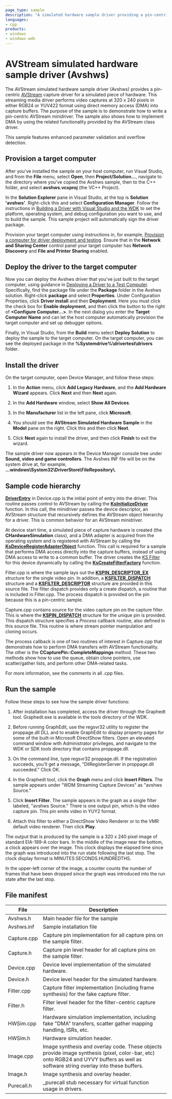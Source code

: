 ```yaml
---
page_type: sample
description: "A simulated hardware sample driver providing a pin-centric capture driver to simulate AV capture hardware."
languages:
- cpp
products:
- windows
- windows-wdk
---
```


# AVStream simulated hardware sample driver (Avshws)

The AVStream simulated hardware sample driver (Avshws) provides a pin-centric [AVStream](https://docs.microsoft.com/windows-hardware/drivers/stream/avstream-overview) capture driver for a simulated piece of hardware. This streaming media driver performs video captures at 320 x 240 pixels in either RGB24 or YUV422 format using direct memory access (DMA) into capture buffers. The purpose of the sample is to demonstrate how to write a pin-centric AVStream minidriver. The sample also shows how to implement DMA by using the related functionality provided by the AVStream class driver.

This sample features enhanced parameter validation and overflow detection.

## Provision a target computer

After you've installed the sample on your host computer, run Visual Studio, and from the **File** menu, select **Open**, then **Project/Solution...**, navigate to the directory where you've copied the Avshws sample, then to the C++ folder, and select **avshws.vcxproj** (the VC++ Project).

In the **Solution Explorer** pane in Visual Studio, at the top is **Solution 'avshws'**. Right-click this and select **Configuration Manager**. Follow the instructions in [Building a Driver with Visual Studio and the WDK](https://docs.microsoft.com/windows-hardware/drivers/develop/building-a-driver) to set the platform, operating system, and debug configuration you want to use, and to build the sample. This sample project will automatically sign the driver package.

Provision your target computer using instructions in, for example, [Provision a computer for driver deployment and testing](https://docs.microsoft.com/windows-hardware/drivers/gettingstarted/provision-a-target-computer-wdk-8-1). Ensure that in the **Network and Sharing Center** control panel your target computer has **Network Discovery** and **File and Printer Sharing** enabled.

## Deploy the driver to the target computer

Now you can deploy the Avshws driver that you've just built to the target computer, using guidance in [Deploying a Driver to a Test Computer](https://docs.microsoft.com/windows-hardware/drivers/develop/deploying-a-driver-to-a-test-computer). Specifically, find the package file under the **Package** folder in the Avshws solution. Right-click **package** and select **Properties**. Under Configuration Properties, click **Driver install** and then **Deployment**. Here you must click the check box for **Enable deployment**, and then click the button to the right of **\<Configure Computer...\>**. In the next dialog you enter the **Target Computer Name** and can let the host computer automatically provision the target computer and set up debugger options.

Finally, in Visual Studio, from the **Build** menu select **Deploy Solution** to deploy the sample to the target computer. On the target computer, you can see the deployed package in the **%Systemdrive%\\drivertest\\drivers** folder.

## Install the driver

On the target computer, open Device Manager, and follow these steps:

1. In the **Action** menu, click **Add Legacy Hardware**, and the **Add Hardware Wizard** appears. Click **Next** and then **Next** again.

1. In the **Add Hardware** window, select **Show All Devices**.

1. In the **Manufacturer** list in the left pane, click **Microsoft**.

1. You should see the **AVStream Simulated Hardware Sample** in the **Model** pane on the right. Click this and then click **Next**.

1. Click **Next** again to install the driver, and then click **Finish** to exit the wizard.

The sample driver now appears in the Device Manager console tree under **Sound, video and game controllers**. The Avshws INF file will be on the system drive at, for example, **...windows\\System32\\DriverStore\\FileRepository\\**.

## Sample code hierarchy

[**DriverEntry**](https://docs.microsoft.com/previous-versions//ff558717(v=vs.85)) in Device.cpp is the initial point of entry into the driver. This routine passes control to AVStream by calling the [**KsInitializeDriver**](https://docs.microsoft.com/windows-hardware/drivers/ddi/content/ks/nf-ks-ksinitializedriver) function. In this call, the minidriver passes the device descriptor, an AVStream structure that recursively defines the AVStream object hierarchy for a driver. This is common behavior for an AVStream minidriver.

At device start time, a simulated piece of capture hardware is created (the **CHardwareSimulation** class), and a DMA adapter is acquired from the operating system and is registered with AVStream by calling the [**KsDeviceRegisterAdapterObject**](https://docs.microsoft.com/windows-hardware/drivers/ddi/content/ks/nf-ks-ksdeviceregisteradapterobject) function. This call is required for a sample that performs DMA access directly into the capture buffers, instead of using DMA access to write to a common buffer. The driver creates the [KS Filter](https://docs.microsoft.com/windows-hardware/drivers/stream/ks-filters) for this device dynamically by calling the [**KsCreateFilterFactory**](https://docs.microsoft.com/windows-hardware/drivers/ddi/content/ks/nf-ks-kscreatefilterfactory) function.

Filter.cpp is where the sample lays out the [**KSPIN\_DESCRIPTOR\_EX**](https://docs.microsoft.com/windows-hardware/drivers/ddi/content/ks/ns-ks-_kspin_descriptor_ex) structure for the single video pin. In addition, a [**KSFILTER\_DISPATCH**](https://docs.microsoft.com/windows-hardware/drivers/ddi/content/ks/ns-ks-_ksfilter_dispatch) structure and a [**KSFILTER\_DESCRIPTOR**](https://docs.microsoft.com/windows-hardware/drivers/ddi/content/ks/ns-ks-_ksfilter_descriptor) structure are provided in this source file. The filter dispatch provides only a create dispatch, a routine that is included in Filter.cpp. The process dispatch is provided on the pin because this is a pin-centric sample.

Capture.cpp contains source for the video capture pin on the capture filter. This is where the [**KSPIN\_DISPATCH**](https://docs.microsoft.com/windows-hardware/drivers/ddi/content/ks/ns-ks-_kspin_dispatch) structure for the unique pin is provided. This dispatch structure specifies a *Process* callback routine, also defined in this source file. This routine is where stream pointer manipulation and cloning occurs.

The process callback is one of two routines of interest in Capture.cpp that demonstrate how to perform DMA transfers with AVStream functionality. The other is the **CCapturePin::CompleteMappings** method. These two methods show how to use the queue, obtain clone pointers, use scatter/gather lists, and perform other DMA-related tasks.

For more information, see the comments in all .cpp files.

## Run the sample

Follow these steps to see how the sample driver functions:

1. After installation has completed, access the driver through the Graphedt tool. Graphedt.exe is available in the *tools* directory of the WDK.

1. Before running GraphEdit, use the regsvr32 utility to register the proppage.dll DLL and to enable GraphEdit to display property pages for some of the built-in Microsoft DirectShow filters. Open an elevated command window with Administrator privileges, and navigate to the WDK or SDK *tools* directory that contains proppage.dll.

1. On the command line, type regsvr32 proppage.dll. If the registration succeeds, you'll get a message, "DllRegisterServer in proppage.dll succeeded." Click OK.

1. In the Graphedt tool, click the **Graph** menu and click **Insert Filters**. The sample appears under "WDM Streaming Capture Devices" as "avshws Source."

1. Click **Insert Filter**. The sample appears in the graph as a single filter labeled, "avshws Source." There is one output pin, which is the video capture pin. This pin emits video in YUY2 format.

1. Attach this filter to either a DirectShow Video Renderer or to the VMR default video renderer. Then click **Play**.

The output that is produced by the sample is a 320 x 240 pixel image of standard EIA-189-A color bars. In the middle of the image near the bottom, a clock appears over the image. This clock displays the elapsed time since the graph was introduced into the run state following the last stop. The clock display format is MINUTES:SECONDS.HUNDREDTHS.

In the upper-left corner of the image, a counter counts the number of frames that have been dropped since the graph was introduced into the run state after the last stop.

## File manifest

| File | Description |
| --- | --- |
| Avshws.h | Main header file for the sample |
| Avshws.inf | Sample installation file |
Capture.cpp | Capture pin implementation for all capture pins on the sample filter.
Capture.h | Capture pin level header for all capture pins on the sample filter.
Device.cpp | Device level implementation of the simulated hardware.
Device.h | Device level header for the simulated hardware.
Filter.cpp | Capture filter implementation (including frame synthesis) for the fake capture filter.
Filter.h | Filter level header for the filter-centric capture filter.
HWSim.cpp | Hardware simulation implementation, including fake "DMA" transfers, scatter gather mapping handling, ISRs, etc.
HWSim.h | Hardware simulation header.
Image.cpp | Image synthesis and overlay code. These objects provide image synthesis (pixel, color-bar, etc) onto RGB24 and UYVY buffers as well as software string overlay into these buffers.
Image.h | Image synthesis and overlay header.
Purecall.h | _purecall stub necessary for virtual function usage in drivers.

